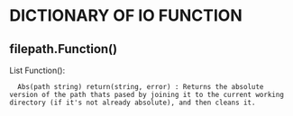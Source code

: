 # DICTIONARY OF IO FUNCTION
## filepath.Function()
  List Function():
  ```
	Abs(path string) return(string, error) : Returns the absolute version of the path thats pased by joining it to the current working directory (if it's not already absolute), and then cleans it.
  ```